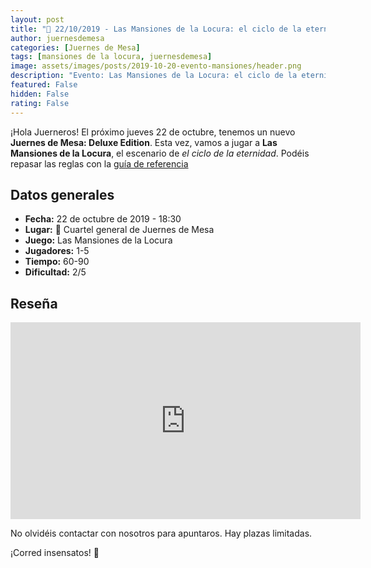 ```yaml
---
layout: post
title: "🧐 22/10/2019 - Las Mansiones de la Locura: el ciclo de la eternidad"
author: juernesdemesa
categories: [Juernes de Mesa]
tags: [mansiones de la locura, juernesdemesa]
image: assets/images/posts/2019-10-20-evento-mansiones/header.png
description: "Evento: Las Mansiones de la Locura: el ciclo de la eternidad"
featured: False
hidden: False
rating: False
---
```


¡Hola Juerneros! El próximo jueves 22 de octubre, tenemos un nuevo **Juernes de Mesa: Deluxe Edition**. Esta vez, vamos a jugar a **Las Mansiones de la Locura**, el escenario de _el ciclo de la eternidad_. Podéis repasar las reglas con la [guía de referencia](/guia-mansiones)

## Datos generales

- **Fecha:** 22 de octubre de 2019 - 18:30
- **Lugar:** 🎲 Cuartel general de Juernes de Mesa
- **Juego:** Las Mansiones de la Locura
- **Jugadores:** 1-5
- **Tiempo:** 60-90
- **Dificultad:** 2/5

## Reseña

<iframe width="560" height="315" src="https://www.youtube.com/embed/soqfmniJJAQ" frameborder="0" allow="accelerometer; autoplay; encrypted-media; gyroscope; picture-in-picture" allowfullscreen></iframe>

No olvidéis contactar con nosotros para apuntaros. Hay plazas limitadas.

¡Corred insensatos! 🧙
